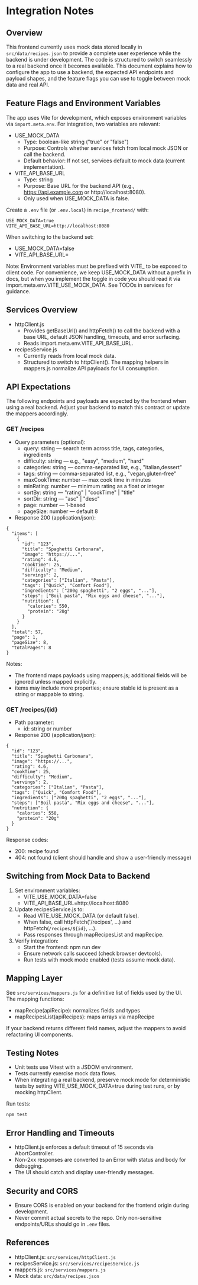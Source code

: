 # Integration Notes

## Overview
This frontend currently uses mock data stored locally in `src/data/recipes.json` to provide a complete user experience while the backend is under development. The code is structured to switch seamlessly to a real backend once it becomes available. This document explains how to configure the app to use a backend, the expected API endpoints and payload shapes, and the feature flags you can use to toggle between mock data and real API.

## Feature Flags and Environment Variables
The app uses Vite for development, which exposes environment variables via `import.meta.env`. For integration, two variables are relevant:

- USE_MOCK_DATA
  - Type: boolean-like string ("true" or "false")
  - Purpose: Controls whether services fetch from local mock JSON or call the backend.
  - Default behavior: If not set, services default to mock data (current implementation).
- VITE_API_BASE_URL
  - Type: string
  - Purpose: Base URL for the backend API (e.g., https://api.example.com or http://localhost:8080).
  - Only used when USE_MOCK_DATA is false.

Create a `.env` file (or `.env.local`) in `recipe_frontend/` with:

```
USE_MOCK_DATA=true
VITE_API_BASE_URL=http://localhost:8080
```

When switching to the backend set:
- USE_MOCK_DATA=false
- VITE_API_BASE_URL=<your backend base URL>

Note: Environment variables must be prefixed with VITE_ to be exposed to client code. For convenience, we keep USE_MOCK_DATA without a prefix in docs, but when you implement the toggle in code you should read it via import.meta.env.VITE_USE_MOCK_DATA. See TODOs in services for guidance.

## Services Overview
- httpClient.js
  - Provides getBaseUrl() and httpFetch() to call the backend with a base URL, default JSON handling, timeouts, and error surfacing.
  - Reads import.meta.env.VITE_API_BASE_URL.
- recipesService.js
  - Currently reads from local mock data.
  - Structured to switch to httpClient(). The mapping helpers in mappers.js normalize API payloads for UI consumption.

## API Expectations
The following endpoints and payloads are expected by the frontend when using a real backend. Adjust your backend to match this contract or update the mappers accordingly.

### GET /recipes
- Query parameters (optional):
  - query: string — search term across title, tags, categories, ingredients
  - difficulty: string — e.g., "easy", "medium", "hard"
  - categories: string — comma-separated list, e.g., "italian,dessert"
  - tags: string — comma-separated list, e.g., "vegan,gluten-free"
  - maxCookTime: number — max cook time in minutes
  - minRating: number — minimum rating as a float or integer
  - sortBy: string — "rating" | "cookTime" | "title"
  - sortDir: string — "asc" | "desc"
  - page: number — 1-based
  - pageSize: number — default 8
- Response 200 (application/json):
```
{
  "items": [
    {
      "id": "123",
      "title": "Spaghetti Carbonara",
      "image": "https://...",
      "rating": 4.6,
      "cookTime": 25,
      "difficulty": "Medium",
      "servings": 2,
      "categories": ["Italian", "Pasta"],
      "tags": ["Quick", "Comfort Food"],
      "ingredients": ["200g spaghetti", "2 eggs", "..."],
      "steps": ["Boil pasta", "Mix eggs and cheese", "..."],
      "nutrition": {
        "calories": 550,
        "protein": "20g"
      }
    }
  ],
  "total": 57,
  "page": 1,
  "pageSize": 8,
  "totalPages": 8
}
```

Notes:
- The frontend maps payloads using mappers.js; additional fields will be ignored unless mapped explicitly.
- items may include more properties; ensure stable id is present as a string or mappable to string.

### GET /recipes/{id}
- Path parameter:
  - id: string or number
- Response 200 (application/json):
```
{
  "id": "123",
  "title": "Spaghetti Carbonara",
  "image": "https://...",
  "rating": 4.6,
  "cookTime": 25,
  "difficulty": "Medium",
  "servings": 2,
  "categories": ["Italian", "Pasta"],
  "tags": ["Quick", "Comfort Food"],
  "ingredients": ["200g spaghetti", "2 eggs", "..."],
  "steps": ["Boil pasta", "Mix eggs and cheese", "..."],
  "nutrition": {
    "calories": 550,
    "protein": "20g"
  }
}
```

Response codes:
- 200: recipe found
- 404: not found (client should handle and show a user-friendly message)

## Switching from Mock Data to Backend
1. Set environment variables:
   - VITE_USE_MOCK_DATA=false
   - VITE_API_BASE_URL=http://localhost:8080
2. Update recipesService.js to:
   - Read VITE_USE_MOCK_DATA (or default false).
   - When false, call httpFetch('/recipes', ...) and httpFetch(`/recipes/${id}`, ...).
   - Pass responses through mapRecipesList and mapRecipe.
3. Verify integration:
   - Start the frontend: npm run dev
   - Ensure network calls succeed (check browser devtools).
   - Run tests with mock mode enabled (tests assume mock data).

## Mapping Layer
See `src/services/mappers.js` for a definitive list of fields used by the UI. The mapping functions:
- mapRecipe(apiRecipe): normalizes fields and types
- mapRecipesList(apiRecipes): maps arrays via mapRecipe

If your backend returns different field names, adjust the mappers to avoid refactoring UI components.

## Testing Notes
- Unit tests use Vitest with a JSDOM environment.
- Tests currently exercise mock data flows.
- When integrating a real backend, preserve mock mode for deterministic tests by setting VITE_USE_MOCK_DATA=true during test runs, or by mocking httpClient.

Run tests:
```
npm test
```

## Error Handling and Timeouts
- httpClient.js enforces a default timeout of 15 seconds via AbortController.
- Non-2xx responses are converted to an Error with status and body for debugging.
- The UI should catch and display user-friendly messages.

## Security and CORS
- Ensure CORS is enabled on your backend for the frontend origin during development.
- Never commit actual secrets to the repo. Only non-sensitive endpoints/URLs should go in `.env` files.

## References
- httpClient.js: `src/services/httpClient.js`
- recipesService.js: `src/services/recipesService.js`
- mappers.js: `src/services/mappers.js`
- Mock data: `src/data/recipes.json`
